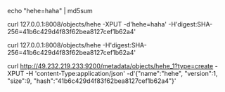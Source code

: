 echo "hehe=haha" | md5sum

curl 127.0.0.1:8008/objects/hehe -XPUT -d'hehe=haha' -H'digest:SHA-256=41b6c429d4f83f62bea8127cef1b62a4'

curl 127.0.0.1:8008/objects/hehe -H'digest:SHA-256=41b6c429d4f83f62bea8127cef1b62a4'

curl http://49.232.219.233:9200/metadata/objects/hehe_1?type=create -XPUT -H 'content-Type:application/json' -d'{"name":"hehe", "version":1, "size":9, "hash":"41b6c429d4f83f62bea8127cef1b62a4"}'